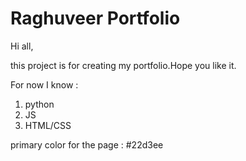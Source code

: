 # Raghuveer Portfolio

Hi all,

this project is for creating my portfolio.Hope you like it.

For now I know :

1. python
2. JS
3. HTML/CSS

primary color for the page : #22d3ee
